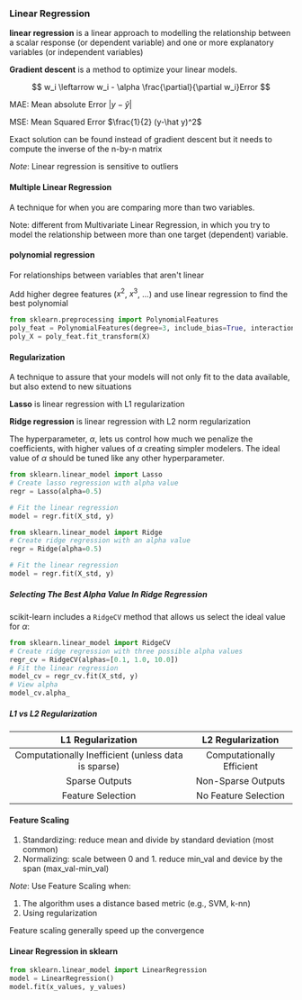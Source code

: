 ### Linear Regression

**linear regression** is a linear approach to modelling the relationship between a scalar response (or dependent variable) and one or more explanatory variables (or independent variables)

**Gradient descent** is a method to optimize your linear models.

$$
w_i \leftarrow  w_i - \alpha \frac{\partial}{\partial w_i}Error
$$

MAE: Mean absolute Error $|y-\hat y|$

MSE: Mean Squared Error $\frac{1}{2} (y-\hat y)^2$

Exact solution can be found instead of gradient descent but it needs to compute the inverse of the n-by-n matrix

_Note_: Linear regression is sensitive to outliers

#### Multiple Linear Regression

A technique for when you are comparing more than two variables.

Note: different from Multivariate Linear Regression, in which you try to model the relationship between more than one target (dependent) variable.

#### polynomial regression

For relationships between variables that aren't linear

Add higher degree features ($x^2$, $x^3$, ...) and use linear regression to find the best polynomial

```python
from sklearn.preprocessing import PolynomialFeatures
poly_feat = PolynomialFeatures(degree=3, include_bias=True, interaction_only=False)
poly_X = poly_feat.fit_transform(X)
```

#### Regularization

A technique to assure that your models will not only fit to the data available, but also extend to new situations

__Lasso__ is linear regression with L1 regularization

__Ridge regression__ is linear regression with L2 norm regularization

The hyperparameter, $\alpha$, lets us control how much we penalize the coefficients, with higher values of $\alpha$ creating simpler modelers. The ideal value of $\alpha$ should be tuned like any other hyperparameter. 

```python
from sklearn.linear_model import Lasso
# Create lasso regression with alpha value
regr = Lasso(alpha=0.5)

# Fit the linear regression
model = regr.fit(X_std, y)
```

```python
from sklearn.linear_model import Ridge
# Create ridge regression with an alpha value
regr = Ridge(alpha=0.5)

# Fit the linear regression
model = regr.fit(X_std, y)
```

##### Selecting The Best Alpha Value In Ridge Regression

scikit-learn includes a `RidgeCV` method that allows us select the ideal value for $\alpha$:

```python
from sklearn.linear_model import RidgeCV
# Create ridge regression with three possible alpha values
regr_cv = RidgeCV(alphas=[0.1, 1.0, 10.0])
# Fit the linear regression
model_cv = regr_cv.fit(X_std, y)
# View alpha
model_cv.alpha_
```

##### L1 vs L2 Regularization

|                  L1 Regularization                  |     L2 Regularization     |
| :-------------------------------------------------: | :-----------------------: |
| Computationally Inefficient (unless data is sparse) | Computationally Efficient |
|                   Sparse Outputs                    |    Non-Sparse Outputs     |
|                  Feature Selection                  |   No Feature Selection    |

#### Feature Scaling

1. Standardizing: reduce mean and divide by standard deviation (most common)
2. Normalizing: scale between 0 and 1. reduce min_val and device by the span (max_val-min_val)

_Note_: Use Feature Scaling when:

1. The algorithm uses a distance based metric (e.g., SVM, k-nn)
2. Using regularization

Feature scaling generally speed up the convergence

#### Linear Regression in sklearn

```python
from sklearn.linear_model import LinearRegression
model = LinearRegression()
model.fit(x_values, y_values)
```

